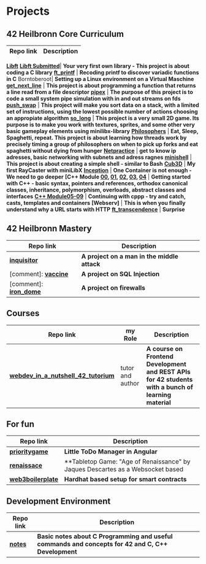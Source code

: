 # Projects

## 42 Heilbronn Core Curriculum

Repo link | Description
--- | ---
**[Libft](https://github.com/Ebejay95/libft)**
**[Libft Submitted](https://github.com/Ebejay95/libft_submission)**|  **Your very first own library - This project is about coding a C library**
**[ft_printf](https://github.com/B18a/42_ft_printf)** | **Recoding printf to discover variadic functions in C**
Borntoberoot| **Setting up a Linux environment on a Virtual Maschine**
**[get_next_line](https://github.com/B18a/42_get_next_line)** | **This project is about programming a function that returns a line read from a file descriptor**
**[pipex](https://github.com/B18a/42_minitalk)** | **The purpose of this project is to code a small system pipe simulation with in and out streams on fds**
**[push_swap](https://github.com/B18a/42_push_swap)** | **This project will make you sort data on a stack, with a limited set of instructions, using the lowest possible number of actions choosing an appropiate algorithm**
**[so_long](https://github.com/B18a/42_so_long)** | **This project is a very small 2D game. Its purpose is to make you work with textures, sprites, and some other very basic gameplay elements using minilibx-library**
**[Philosophers](https://github.com/B18a/42_philo)** | **Eat, Sleep, Spaghetti, repeat. This project is about learning how threads work by precisely timing a group of philosophers on when to pick up forks and eat spaghetti without dying from hunger**
**[Netpractice](https://github.com/Ebejay95/netpractice)** | **get to know ip adresses, basic networking with subnets and adress ragnes**
**[minishell](https://github.com/B18a/42_minishell)** | **This project is about creating a simple shell - similar to Bash**
**[Cub3D](https://github.com/B18a/42_cub3d)** | **My first RayCaster with miniLibX**
**[Inception](https://github.com/B18a/42_Inception)** | **One Container is not enough - We need to go deeper**
**[C++ Module [00](https://github.com/Ebejay95/cpp00), [01](https://github.com/Ebejay95/cpp01), [02](https://github.com/Ebejay95/cpp02), [03](https://github.com/Ebejay95/cpp03), [04](https://github.com/Ebejay95/cpp04)** | **Getting started with C++ - basic syntax, pointers and references, orthodox canonical classes, inheritance, polymorphism, overloads, abstract classes and interfaces**
**[C++ Module05-09](https://github.com/B18a/42_cpp_part2)** | **Continuing with cppp - try and catch, casts, templates and containers**
**[Webserv]** | **This is when you finally understand why a URL starts with HTTP**
**[ft_transcendence](https://github.com/Ebejay95/transcendence)** | **Surprise**


## 42 Heilbronn Mastery

Repo link | Description
--- | ---
**[inquisitor](https://github.com/Ebejay95/inquisitor)** | **A project on a man in the middle attack**
[comment]: **[vaccine](https://github.com/Ebejay95/vaccine)** | **A project on SQL Injection**
[comment]: **[iron_dome](https://github.com/Ebejay95/iron_dome)** | **A project on firewalls**


## Courses

Repo link | my Role | Description
--- | --- | ---
**[webdev_in_a_nutshell_42_tutorium](https://github.com/Ebejay95/webdev_in_a_nutshell_42_tutorium)** | tutor and author | **A course on Frontend Development and REST APIs for 42 students with a bunch of learning material**

## For fun

Repo link | Description
--- | ---
**[prioritygame](https://github.com/Ebejay95/prioritygame)** | **Little ToDo Manager in Angular**
**[renaissace](https://github.com/Ebejay95/renaissance)** | **Tabletop Game: "Age of Renaissance" by Jaques Descartes as a Websocket based 
**[web3boilerplate](https://github.com/Ebejay95/web3boilerplate)** | **Hardhat based setup for smart contracts**


## Development Environment

Repo link | Description
--- | ---
**[notes](https://github.com/Ebejay95/notes)** | **Basic notes about C Programming and useful commands and concepts for 42 and C, C++ Development**

